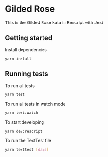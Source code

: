 # Gilded Rose

This is the Gilded Rose kata in Rescript with Jest

## Getting started

Install dependencies

```sh
yarn install
```

## Running tests

To run all tests

```sh
yarn test
```

To run all tests in watch mode

```sh
yarn test:watch
```

To start developing
```sh
yarn dev:rescript
```

To run the TextTest file
```sh
yarn texttest [days]
```
